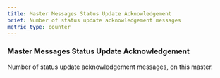 ```yaml
---
title: Master Messages Status Update Acknowledgement
brief: Number of status update acknowledgement messages
metric_type: counter
---
```

### Master Messages Status Update Acknowledgement

Number of status update acknowledgement messages, on this master.